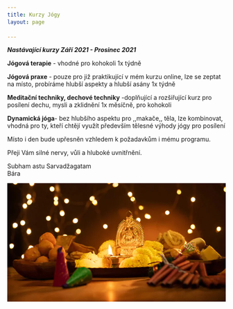 ```yaml
---
title: Kurzy Jógy
layout: page

---
```

**_Nastávající kurzy Září 2021 - Prosinec 2021_**

**Jógová terapie** - vhodné pro kohokoli 1x týdně

**Jógová praxe** - pouze pro již praktikující v mém kurzu online, lze se zeptat na místo, probíráme hlubší aspekty a hlubší asány 1x týdně

**Meditační techniky, dechové techniky** -doplňující a rozšiřující kurz pro posílení dechu, mysli a zklidnění 1x měsíčně, pro kohokoli

**Dynamická jóga**- bez hlubšího aspektu pro ,,makače,, těla, lze kombinovat, vhodná pro ty, kteří chtějí využít především tělesné výhody jógy pro posílení

Místo i den bude upřesněn vzhledem k požadavkům i mému programu.

Přeji Vám silné nervy, vůli a hluboké uvnitřnění.

Subham astu Sarvadžagatam  
Bára

![](/uploads/diwaliposterimage-1.webp)